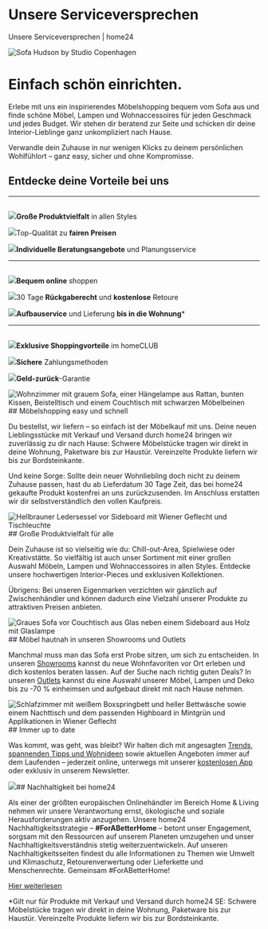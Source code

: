 # Unsere Serviceversprechen



Unsere Serviceversprechen | home24


![Sofa Hudson by Studio Copenhagen](https://images.prismic.io/home24-production/aaabc6bd-3321-46cb-b86e-c79649a939d4_int_RSB_Rework-Serviceversprechen_Inspirational_IT_RSB_top_banner_4176x1044_2307-cw30_ak.jpg?auto=compress,format&rect=0,0,4176,1044&w=320&h=80)
# Einfach schön einrichten.

Erlebe mit uns ein inspirierendes Möbelshopping bequem vom Sofa aus und finde schöne Möbel, Lampen und Wohnaccessoires für jeden Geschmack und jedes Budget. Wir stehen dir beratend zur Seite und schicken dir deine Interior-Lieblinge ganz unkompliziert nach Hause. 

Verwandle dein Zuhause in nur wenigen Klicks zu deinem persönlichen Wohlfühlort – ganz easy, sicher und ohne Kompromisse.   
  




## Entdecke deine Vorteile bei uns




---

## 

![](https://images.prismic.io/home24-production/065f6c3a-69b1-4bb4-8fdd-308c81e30aea_Gro%C3%9Fe-Produktvielfalt_Serviceversprechen.png?auto=compress,format&rect=0,0,212,212&w=13&h=13)**Große Produktvielfalt** in allen Styles

![](https://images.prismic.io/home24-production/d6e0342f-4faf-4b88-9163-bde018a79002_Top-Qualit%C3%A4t_Serviceversprechen.png?auto=compress,format&rect=0,0,212,212&w=13&h=13)Top-Qualität zu **fairen Preisen**

![](https://images.prismic.io/home24-production/57284638-73b5-4a5f-b437-5745e3d566dd_Individuelle-Beratungsangebote_Serviceversprechen.png?auto=compress,format&rect=0,0,212,212&w=13&h=13)**Individuelle Beratungsangebote** und Planungsservice




---

## 

![](https://images.prismic.io/home24-production/1f9150a2-544f-4511-a660-57a313e9b160_Bequem_online_shopping_Serviceversprechen.png?auto=compress,format&rect=0,0,212,212&w=13&h=13)**Bequem online** shoppen

![](https://images.prismic.io/home24-production/40e1af26-b5b7-455d-89ff-b3448a69906b_Kostenlose-Retoure_Serviceversprechen.png?auto=compress,format&rect=0,0,212,212&w=13&h=13)30 Tage **Rückgaberecht** und **kostenlose** Retoure

![](https://images.prismic.io/home24-production/c0ccc550-3f21-4350-bf51-60b1c41ff0b0_Aufbauservice-und-Lieferung_Serviceversprechen.png?auto=compress,format&rect=0,0,212,212&w=13&h=13)**Aufbauservice** und Lieferung **bis in die Wohnung**\*




---

## 

![](https://images.prismic.io/home24-production/542aadf7-4929-4f86-a00a-c695bbb81bf4_home_club_Serviceversprechen.png?auto=compress,format&rect=0,0,212,212&w=13&h=13)**Exklusive Shoppingvorteile** im homeCLUB

![](https://images.prismic.io/home24-production/25f178fd-68e8-4a43-847a-64b747fc5f06_Sichere-Zahlungsmethoden_Serviceversprechen.png?auto=compress,format&rect=0,0,212,212&w=13&h=13)**Sichere** Zahlungsmethoden

![](https://images.prismic.io/home24-production/710b17fd-a6a9-470f-8014-3e6fdf402f50_Geld-zur%C3%BCck-Garantie_Serviceversprechen.png?auto=compress,format&rect=0,0,212,212&w=13&h=13)**Geld-zurück**-Garantie



![Wohnzimmer mit grauem Sofa, einer Hängelampe aus Rattan, bunten Kissen, Beistelltisch und einem Couchtisch mit schwarzen Möbelbeinen](https://images.prismic.io/home24-production/fe7bec49-4c83-446b-8161-5eda8265179b_square_lieferung2.jpg?auto=compress,format&rect=0,0,616,616&w=80&h=80)## Möbelshopping easy und schnell

Du bestellst, wir liefern – so einfach ist der Möbelkauf mit uns. Deine neuen Lieblingsstücke mit Verkauf und Versand durch home24 bringen wir zuverlässig zu dir nach Hause: Schwere Möbelstücke tragen wir direkt in deine Wohnung, Paketware bis zur Haustür. Vereinzelte Produkte liefern wir bis zur Bordsteinkante.

Und keine Sorge: Sollte dein neuer Wohnliebling doch nicht zu deinem Zuhause passen, hast du ab Lieferdatum 30 Tage Zeit, das bei home24 gekaufte Produkt kostenfrei an uns zurückzusenden. Im Anschluss erstatten wir dir selbstverständlich den vollen Kaufpreis.

![Hellbrauner Ledersessel vor Sideboard mit Wiener Geflecht und Tischleuchte](https://images.prismic.io/home24-production/dbf636eb-39d6-4ca3-b07c-6aaf46b58f52_square_styles.jpg?auto=compress,format&rect=0,0,616,616&w=80&h=80)## Große Produktvielfalt für alle

Dein Zuhause ist so vielseitig wie du: Chill-out-Area, Spielwiese oder Kreativstätte. So vielfältig ist auch unser Sortiment mit einer großen Auswahl Möbeln, Lampen und Wohnaccessoires in allen Styles. Entdecke unsere hochwertigen Interior-Pieces und exklusiven Kollektionen.

Übrigens: Bei unseren Eigenmarken verzichten wir gänzlich auf Zwischenhändler und können dadurch eine Vielzahl unserer Produkte zu attraktiven Preisen anbieten.


![Graues Sofa vor Couchtisch aus Glas neben einem Sideboard aus Holz mit Glaslampe](https://images.prismic.io/home24-production/62f8aaf5-6b9f-4571-a306-b2239385fb96_square_quality.jpg?auto=compress,format&rect=0,0,616,616&w=80&h=80)## Möbel hautnah in unseren Showrooms und Outlets

Manchmal muss man das Sofa erst Probe sitzen, um sich zu entscheiden. In unseren [Showrooms](https://www.home24.de/showrooms/) kannst du neue Wohnfavoriten vor Ort erleben und dich kostenlos beraten lassen. Auf der Suche nach richtig guten Deals? In unseren [Outlets](https://www.home24.de/outlets/) kannst du eine Auswahl unserer Möbel, Lampen und Deko bis zu -70 % einheimsen und aufgebaut direkt mit nach Hause nehmen.


![Schlafzimmer mit weißem Boxspringbett und heller Bettwäsche sowie einem Nachttisch und dem passenden Highboard in Mintgrün und Applikationen in Wiener Geflecht](https://images.prismic.io/home24-production/e3e3ec40-3729-4853-b0ce-ea25d1b73ba6_square_trends2.jpg?auto=compress,format&rect=0,0,616,616&w=80&h=80)## Immer up to date

Was kommt, was geht, was bleibt? Wir halten dich mit angesagten [Trends, spannenden Tipps und Wohnideen](https://www.home24.de/inspiration/) sowie aktuellen Angeboten immer auf dem Laufenden – jederzeit online, unterwegs mit unserer [kostenlosen App](https://www.home24.de/app/) oder exklusiv in unserem Newsletter.


[![](https://images.prismic.io/home24-production/de2c635e-fcc1-4441-a639-31f29fedb167_int_service_page_CO2_neutrality_half-picture-text_banner_1848x1848_mo.jpg?auto=compress,format&rect=0,0,1848,1848&w=80&h=80)](https://www.home24.de/umwelt/)## Nachhaltigkeit bei home24

Als einer der größten europäischen Onlinehändler im Bereich Home & Living nehmen wir unsere Verantwortung ernst, ökologische und soziale Herausforderungen aktiv anzugehen. Unsere home24 Nachhaltigkeitsstrategie – **#ForABetterHome** – betont unser Engagement, sorgsam mit den Ressourcen auf unserem Planeten umzugehen und unser Nachhaltigkeitsverständnis stetig weiterzuentwickeln. Auf unseren Nachhaltigkeitsseiten findest du alle Informationen zu Themen wie Umwelt und Klimaschutz, Retourenverwertung oder Lieferkette und Menschenrechte. Gemeinsam #ForABetterHome!

[Hier weiterlesen](https://www.home24.de/umwelt/)

\*Gilt nur für Produkte mit Verkauf und Versand durch home24 SE: Schwere Möbelstücke tragen wir direkt in deine Wohnung, Paketware bis zur Haustür. Vereinzelte Produkte liefern wir bis zur Bordsteinkante.





